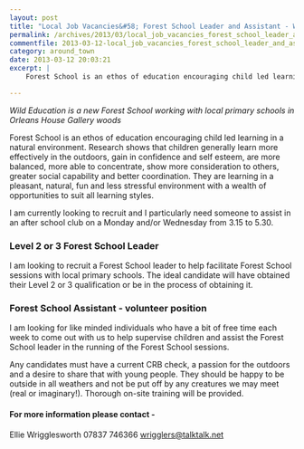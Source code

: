 ```yaml
---
layout: post
title: "Local Job Vacancies&#58; Forest School Leader and Assistant - Wild Education"
permalink: /archives/2013/03/local_job_vacancies_forest_school_leader_and_assis.html
commentfile: 2013-03-12-local_job_vacancies_forest_school_leader_and_assis
category: around_town
date: 2013-03-12 20:03:21
excerpt: |
    Forest School is an ethos of education encouraging child led learning in a natural environment. Research shows that children generally learn more effectively in the outdoors, gain in confidence and self esteem, are more balanced, more able to concentrate, show more consideration to others, greater social capability and better coordination. They are learning in a pleasant, natural, fun and less stressful environment with a wealth of opportunities to suit all learning styles.  

---
```


*Wild Education is a new Forest School working with local primary schools in Orleans House Gallery woods*

Forest School is an ethos of education encouraging child led learning in a natural environment. Research shows that children generally learn more effectively in the outdoors, gain in confidence and self esteem, are more balanced, more able to concentrate, show more consideration to others, greater social capability and better coordination. They are learning in a pleasant, natural, fun and less stressful environment with a wealth of opportunities to suit all learning styles.

I am currently looking to recruit and I particularly need someone to assist in an after school club on a Monday and/or Wednesday from 3.15 to 5.30.

### Level 2 or 3 Forest School Leader

I am looking to recruit a Forest School leader to help facilitate Forest School sessions with local primary schools. The ideal candidate will have obtained their Level 2 or 3 qualification or be in the process of obtaining it.

### Forest School Assistant - volunteer position

I am looking for like minded individuals who have a bit of free time each week to come out with us to help supervise children and assist the Forest School leader in the running of the Forest School sessions.

Any candidates must have a current CRB check, a passion for the outdoors and a desire to share that with young people. They should be happy to be outside in all weathers and not be put off by any creatures we may meet (real or imaginary!). Thorough on-site training will be provided.

#### For more information please contact -

Ellie Wrigglesworth
07837 746366
<wrigglers@talktalk.net>
